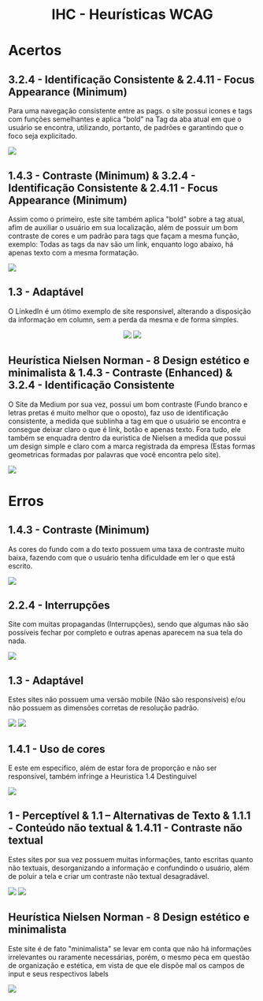 <h1 align="center">
  IHC - Heurísticas WCAG
</h1>

# Acertos
## 3.2.4 - Identificação Consistente  &  2.4.11 - Focus Appearance (Minimum)
 
Para uma navegação consistente entre as pags. o site possui icones e tags com funções semelhantes e aplica "bold" na Tag da aba atual em que o usuário se encontra, utilizando, portanto, de padrões e garantindo que o foco seja explicitado.

<img src="img/DM.png">

## 1.4.3 - Contraste (Minimum) & 3.2.4 - Identificação Consistente  &  2.4.11 - Focus Appearance (Minimum)
 
Assim como o primeiro, este site também aplica "bold" sobre a tag atual, afim de auxiliar o usuário em sua localização, além de possuir um bom contraste de cores e um padrão para tags que façam a mesma função, exemplo: Todas as tags da nav são um link, enquanto logo abaixo, há apenas texto com a mesma formatação.

<img src="img/TecSUS.png">

## 1.3 - Adaptável
 
O LinkedIn é um ótimo exemplo de site responsivel, alterando a disposição da informação em column, sem a perda da mesma e de forma simples.

<!-- <div style="display: flex; flex-direction: column;"> -->
<div align="center">
  <img src="img/LinkedIn.png">
  <img src="img/LinkedIn_Respose.png"> 
</div>

## Heurística Nielsen Norman - 8 Design estético e minimalista & 1.4.3 - Contraste (Enhanced) & 3.2.4 - Identificação Consistente
 
O Site da Medium por sua vez, possui um bom contraste (Fundo branco e letras pretas é muito melhor que o oposto), faz uso de identificação consistente, a medida que sublinha a tag em que o usuário se encontra e consegue deixar claro o que é link, botão e apenas texto. Fora tudo, ele também se enquadra dentro da euristica de Nielsen a medida que possui um design simple e claro com a marca registrada da empresa (Estas formas geometricas formadas por palavras que você encontra pelo site).

<img src="img/Medium.png">

# Erros

## 1.4.3 - Contraste (Minimum)
As cores do fundo com a do texto possuem uma taxa de contraste muito baixa, fazendo com que o usuário tenha dificuldade em ler o que está escrito.

<img src="img/XPro.png">

## 2.2.4 - Interrupções
Site com muitas propagandas (Interrupções), sendo que algumas não são possíveis fechar por completo e outras apenas aparecem na sua tela do nada.

<img src="img/NoticiasAutomotivas.png">

## 1.3 - Adaptável
Estes sites não possuem uma versão mobile (Não são responsíveis) e/ou não possuem as dimensões corretas de resolução padrão.

<img src="img/BibliotecaFGV.png">
<img src="img/Paysandu.png">

## 1.4.1 - Uso de cores
E este em especifico, além de estar fora de proporção e não ser responsivel, também infringe a Heuristica 1.4 Destinguivel
  
<img src="img/Sintegra.png">


## 1 - Perceptível & 1.1 – Alternativas de Texto & 1.1.1 - Conteúdo não textual & 1.4.11 - Contraste não textual
Estes sites por sua vez possuem muitas informações, tanto escritas quanto não textuais, desorganizando a informação e confundindo o usuário, além de poluir a tela e criar um contraste não textual desagradável.

<img src="img/Americanas.png">
<img src="img/Pichau.png">

## Heurística Nielsen Norman - 8 Design estético e minimalista
Este site é de fato "minimalista" se levar em conta que não há informações irrelevantes ou raramente necessárias, porém, o mesmo peca em questão de organização e estética, em vista de que ele dispõe mal os campos de input e seus respectivos labels

<img src="img/TribunalJusticaSergipe.png">


